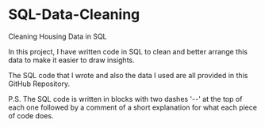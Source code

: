 # SQL-Data-Cleaning
Cleaning Housing Data in SQL

In this project, I have written code in SQL to clean and better arrange this data to make it easier to draw insights.

The SQL code that I wrote and also the data I used are all provided in this GitHub Repository.

P.S.
The SQL code is written in blocks with two dashes '--' at the top of each one followed by a comment of a short explanation for what each piece of code does.
